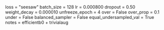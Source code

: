 loss = "seesaw"
batch_size = 128
lr = 0.000800
dropout = 0.50
weight_decay = 0.000010
unfreeze_epoch = 4
over = False
over_prop = 0.1
under = False
balanced_sampler = False
equal_undersampled_val = True
notes = efficientb0 + trivialaug